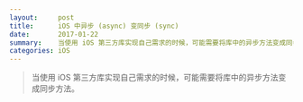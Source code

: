```yaml
---
layout:     post
title:      iOS 中异步 (async) 变同步 (sync)
date:       2017-01-22
summary:    当使用 iOS 第三方库实现自己需求的时候，可能需要将库中的异步方法变成同步方法。
categories: iOS
---
```


> 当使用 iOS 第三方库实现自己需求的时候，可能需要将库中的异步方法变成同步方法。